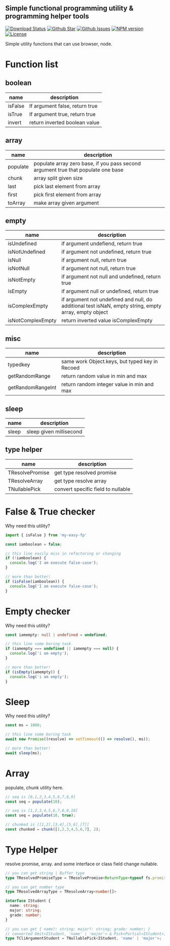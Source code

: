 Simple functional programming utility & programming helper tools
----
[![Download Status](https://img.shields.io/npm/dw/my-easy-fp.svg)](https://npmcharts.com/compare/my-easy-fp?minimal=true) [![Github Star](https://img.shields.io/github/stars/imjuni/my-easy-fp.svg?style=popout)](https://github.com/imjuni/my-easy-fp) [![Github Issues](https://img.shields.io/github/issues-raw/imjuni/my-easy-fp.svg)](https://github.com/imjuni/my-easy-fp/issues) [![NPM version](https://img.shields.io/npm/v/my-easy-fp.svg)](https://www.npmjs.com/package/my-easy-fp) [![License](https://img.shields.io/npm/l/my-easy-fp.svg)](https://github.com/imjuni/my-easy-fp/blob/master/LICENSE)

Simple utility functions that can use browser, node. 

# Function list

## boolean 
| name | description |
| - | - |
| isFalse | If argument false, return true |
| isTrue | If argument true, return true |
| invert | return inverted boolean value |

## array
| name | description |
| - | - |
| populate | populate array zero base, if you pass second argument true that populate one base |
| chunk | array split given size |
| last | pick last element from array  |
| first | pick first element from array  |
| toArray | make array given argument |

## empty
| name | description |
| - | - |
| isUndefined | if argument undefiend, return true |
| isNotUndefined | if argument not undefined, return true |
| isNull | if argument null, return true |
| isNotNull | if argument not null, return true |
| isNotEmpty | if argument not null and undefined, return true |
| isEmpty | if argument null or undefined, return true |
| isComplexEmpty | if argument not undefined and null, do additional test isNaN, empty string, empty array, empty object  |
| isNotComplexEmpty | return inverted value isComplexEmpty |

## misc
| name | description |
| - | - |
| typedkey | same work Object.keys, but typed key in Recoed |
| getRandomRange | return random value in min and max |
| getRandomRangeInt | return random integer value in min and max |

## sleep
| name | description |
| - | - |
| sleep | sleep given millisecond |

## type helper
| name | description |
| - | - |
| TResolvePromise | get type resolved promise |
| TResolveArray | get type resolve array |
| TNullablePick | convert specific field to nullable |

# False & True checker
Why need this utility?

```ts
import { isFalse } from 'my-easy-fp'

const iamboolean = false;

// this line easily miss in refactoring or changing
if (!iamboolean) {
  console.log('I am execute false-case');
}

// more than better!
if (isFalse(iamboolean)) {
  console.log('I am execute false-case');
}
```

# Empty checker
Why need this utility?

```ts
const iamempty: null | undefined = undefined;

// this line some boring task
if (iamempty === undefined || iamempty === null) {
  console.log('i am empty');
}

// more than better!
if (isEmpty(iamempty)) {
  console.log('i am empty');
}
```

# Sleep
Why need this utility?

```ts
const ms = 1000;

// this line some boring task
await new Promise((resolve) => setTimeout(() => resolve(), ms));

// more than better!
await sleep(ms);
```

# Array
populate, chunk utility here.

```ts
// seq is [0,1,2,3,4,5,6,7,8,9]
const seq = populate(10);

// seq is [1,2,3,4,5,6,7,8,9,10]
const seq = populate(10, true);

// chunked is [[1,2],[3,4],[5,6],[7]]
const chunked = chunk([1,2,3,4,5,6,7], 2);
```

# Type Helper
resolve promise, array. and some interface or class field change nullable.

```ts
// you can get string | Buffer type
type TResolvedPromiseType = TResolvePromise<ReturnType<typeof fs.promises.readFile>>

// you can get number type
type TResolvedArrayType = TResolveArray<number[]>

interface IStudent {
  name: string;
  major: string;
  grade: number;
}

// you can get { name?: string; major?: string; grade: number; }
// converted Omit<IStudent, 'name' | 'major'> & Pick<Partial<IStudent>, 'name' | 'major'>
type TCliArgumentStudent = TNullablePick<IStudent, 'name' | 'major'>;
```

